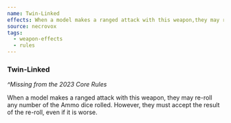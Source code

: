```yaml
---
name: Twin-Linked
effects: When a model makes a ranged attack with this weapon,they may re-roll any number of the Ammo dice rolled.However, they must accept the result of the re-roll, evenif it is worse.
source: necrovox
tags:
  - weapon-effects
  - rules
---
```

### Twin-Linked

_^Missing from the 2023 Core Rules_

When a model makes a ranged attack with this weapon,
they may re-roll any number of the Ammo dice rolled.
However, they must accept the result of the re-roll, even
if it is worse.
